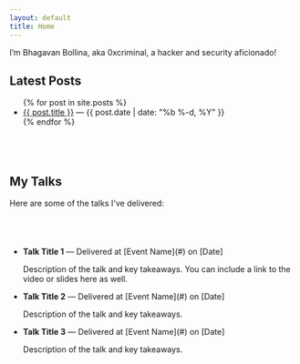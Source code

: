 ```yaml
---
layout: default
title: Home
---
```


I’m Bhagavan Bollina, aka 0xcriminal, a hacker and security aficionado!

## Latest Posts

<ul>
  {% for post in site.posts %}
    <li>
      <a href="{{ post.url }}">{{ post.title }}</a> — {{ post.date | date: "%b %-d, %Y" }}
    </li>
  {% endfor %}
</ul>
<!-- Gap Section -->
<div style="height: 40px;"></div> <!-- This adds space between sections -->

## My Talks
Here are some of the talks I've delivered:
<!-- Gap Section -->
<div style="height: 40px;"></div> <!-- This adds space between sections -->

<ul>
  <li>
    <strong>Talk Title 1</strong> — Delivered at [Event Name](#) on [Date]
    <p>Description of the talk and key takeaways. You can include a link to the video or slides here as well.</p>
  </li>
  <li>
    <strong>Talk Title 2</strong> — Delivered at [Event Name](#) on [Date]
    <p>Description of the talk and key takeaways.</p>
  </li>
  <li>
    <strong>Talk Title 3</strong> — Delivered at [Event Name](#) on [Date]
    <p>Description of the talk and key takeaways.</p>
  </li>
</ul>

